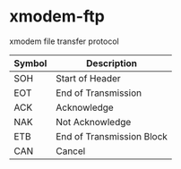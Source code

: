 # xmodem-ftp
xmodem file transfer protocol

|Symbol|Description|
|---|---|
|SOH|Start of Header|
|EOT|End of Transmission|
|ACK|Acknowledge|
|NAK|Not Acknowledge|
|ETB|End of Transmission Block|
|CAN|Cancel|

